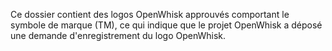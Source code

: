 Ce dossier contient des logos OpenWhisk approuvés comportant le symbole de marque (TM), ce qui indique que le projet OpenWhisk a déposé une demande d'enregistrement du logo OpenWhisk.  
